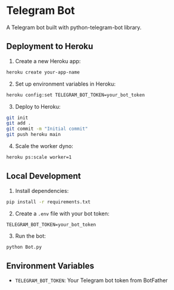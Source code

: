 # Telegram Bot

A Telegram bot built with python-telegram-bot library.

## Deployment to Heroku

1. Create a new Heroku app:
```bash
heroku create your-app-name
```

2. Set up environment variables in Heroku:
```bash
heroku config:set TELEGRAM_BOT_TOKEN=your_bot_token
```

3. Deploy to Heroku:
```bash
git init
git add .
git commit -m "Initial commit"
git push heroku main
```

4. Scale the worker dyno:
```bash
heroku ps:scale worker=1
```

## Local Development

1. Install dependencies:
```bash
pip install -r requirements.txt
```

2. Create a `.env` file with your bot token:
```
TELEGRAM_BOT_TOKEN=your_bot_token
```

3. Run the bot:
```bash
python Bot.py
```

## Environment Variables

- `TELEGRAM_BOT_TOKEN`: Your Telegram bot token from BotFather 